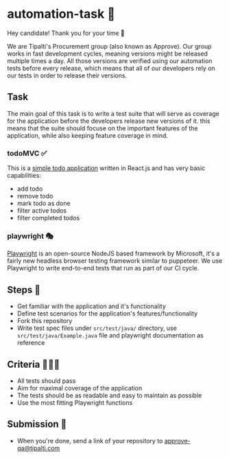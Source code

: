 # automation-task 🤖

Hey candidate! Thank you for your time 🙂

We are Tipalti's Procurement group (also known as Approve).
Our group works in fast development cycles, meaning versions might be released multiple times a day.
All those versions are verified using our automation tests before every release, which means that all of our developers rely on our tests in order to release their versions.

## Task
The main goal of this task is to write a test suite that will serve as coverage for the application before the developers release new versions of it.
this means that the suite should focuse on the important features of the application, while also keeping feature coverage in mind.

### todoMVC ✅
This is a [simple todo application](https://todomvc.com/examples/react/#/) written in React.js and has very basic capabilities:
- add todo
- remove todo
- mark todo as done
- filter active todos
- filter completed todos

### playwright 🎭
[Playwright](https://playwright.dev/java/docs/1.17/intro) is an open-source NodeJS based framework by Microsoft, it's a fairly new headless browser testing 
framework similar to puppeteer.
We use Playwright to write end-to-end tests that run as part of our CI cycle.

## Steps 📃
- Get familiar with the application and it's functionality
- Define test scenarios for the application's features/functionality
- Fork this repository
- Write test spec files under `src/test/java/` directory, use `src/test/java/Example.java` file and playwright documentation as reference

## Criteria 👨🏻‍🏫
- All tests should pass
- Aim for maximal coverage of the application
- The tests should be as readable and easy to maintain as possible
- Use the most fitting Playwright functions

## Submission 🏁
- When you're done, send a link of your repository to [approve-qa@tipalti.com](mailto:approve-qa@tipalti.com)
